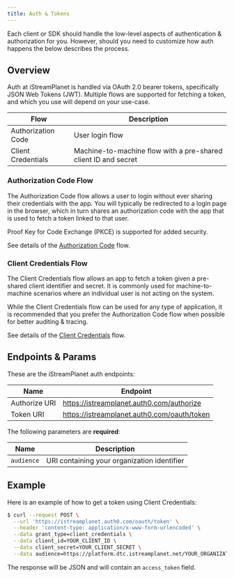 ```yaml
---
title: Auth & Tokens
---
```


Each client or SDK should handle the low-level aspects of authentication & authorization for you. However, should you need to customize how auth happens the below describes the process.

## Overview

Auth at iStreamPlanet is handled via OAuth 2.0 bearer tokens, specifically JSON Web Tokens (JWT). Multiple flows are supported for fetching a token, and which you use will depend on your use-case.

| Flow               | Description                                                    |
| ------------------ | -------------------------------------------------------------- |
| Authorization Code | User login flow                                                |
| Client Credentials | Machine-to-machine flow with a pre-shared client ID and secret |

### Authorization Code Flow

The Authorization Code flow allows a user to login without ever sharing their credentials with the app. You will typically be redirected to a login page in the browser, which in turn shares an authorization code with the app that is used to fetch a token linked to that user.

Proof Key for Code Exchange (PKCE) is supported for added security.

See details of the [Authorization Code](https://auth0.com/docs/flows/authorization-code-flow-with-proof-key-for-code-exchange-pkce) flow.

### Client Credentials Flow

The Client Credentials flow allows an app to fetch a token given a pre-shared client identifier and secret. It is commonly used for machine-to-machine scenarios where an individual user is not acting on the system.

While the Client Credentials flow can be used for any type of application, it is recommended that you prefer the Authorization Code flow when possible for better auditing & tracing.

See details of the [Client Credentials](https://auth0.com/docs/flows/client-credentials-flow) flow.

## Endpoints & Params

These are the iStreamPlanet auth endpoints:

| Name          | Endpoint                                    |
| ------------- | ------------------------------------------- |
| Authorize URI | https://istreamplanet.auth0.com/authorize   |
| Token URI     | https://istreamplanet.auth0.com/oauth/token |

The following parameters are **required**:

| Name       | Description                                 |
| ---------- | ------------------------------------------- |
| `audience` | URI containing your organization identifier |

## Example

Here is an example of how to get a token using Client Credentials:

```sh
$ curl --request POST \
  --url 'https://istreamplanet.auth0.com/oauth/token' \
  --header 'content-type: application/x-www-form-urlencoded' \
  --data grant_type=client_credentials \
  --data client_id=YOUR_CLIENT_ID \
  --data client_secret=YOUR_CLIENT_SECRET \
  --data audience=https://platform.dtc.istreamplanet.net/YOUR_ORGANIZATION
```

The response will be JSON and will contain an `access_token` field.
